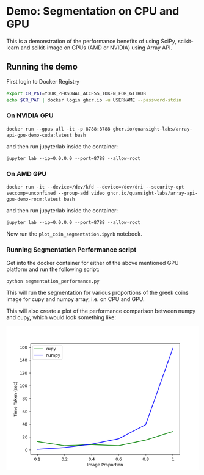 # Demo: Segmentation on CPU and GPU

This is a demonstration of the performance benefits of using SciPy, scikit-learn
and scikit-image on GPUs (AMD or NVIDIA) using Array API.

## Running the demo

First login to Docker Registry

```bash
export CR_PAT=YOUR_PERSONAL_ACCESS_TOKEN_FOR_GITHUB
echo $CR_PAT | docker login ghcr.io -u USERNAME --password-stdin

```


### On NVIDIA GPU

```
docker run --gpus all -it -p 8788:8788 ghcr.io/quansight-labs/array-api-gpu-demo-cuda:latest bash
```

and then run jupyterlab inside the container:

```
jupyter lab --ip=0.0.0.0 --port=8788 --allow-root
```

### On AMD GPU

```
docker run -it --device=/dev/kfd --device=/dev/dri --security-opt seccomp=unconfined --group-add video ghcr.io/quansight-labs/array-api-gpu-demo-rocm:latest bash
```

and then run jupyterlab inside the container:

```
jupyter lab --ip=0.0.0.0 --port=8788 --allow-root
```


Now run the `plot_coin_segmentation.ipynb` notebook.


### Running Segmentation Performance script

Get into the docker container for either of the above mentioned GPU platform
and run the following script:

```
python segmentation_performance.py
```


This will run the segmentation for various proportions of the greek coins
image for cupy and numpy array, i.e. on CPU and GPU.

This will also create a plot of the performance comparison between numpy and cupy,
which would look something like:

![cupy vs numpy](numpy_vs_cupy_comparison.png)
